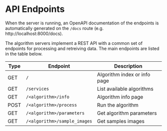 # API Endpoints

When the server is running, an OpenAPI documentation of the endpoints is automatically generated on the `/docs` route (e.g. http://localhost:8000/docs).

The algorithm servers implement a REST API with a common set of endpoints for processing and retreiving data. The main endpoints are listed in the table below.

| Type | Endpoint                     | Description                                 |
| ---- | ---------------------------- | ------------------------------------------- |
| GET  | `/`                          | Algorithm index or info page                |
| GET  | `/services`                  | List available algorithms                   |
| GET  | `/<algorithm>/info`          | Algorithm info page                         |
| POST | `/<algorithm>/process`       | Run the algorithm                           |
| GET  | `/<algorithm>/parameters`    | Get algorithm parameters                    |
| GET  | `/<algorithm>/sample_images` | Get samples images                          |

